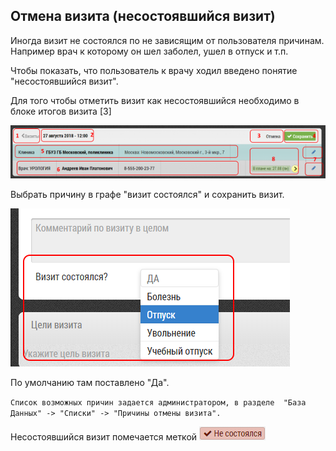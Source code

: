 ## Отмена визита (несостоявшийся визит)

Иногда визит не состоялся по не зависящим от пользователя причинам.
Например врач к которому он шел заболел, ушел в отпуск и т.п.

Чтобы показать, что пользователь к врачу ходил введено понятие "несостоявшийся визит".

Для того чтобы отметить визит как несостоявшийся необходимо в блоке итогов визита [3]

![](../images/rep-visits-common.png)


Выбрать причину в графе "визит состоялся" и сохранить визит.

![](../images/rep-visits-cancel.png)

По умолчанию там поставлено "Да".

`Список возможных причин задается администратором, в разделе 
"База Данных" -> "Списки" -> "Причины отмены визита".`

Несостоявшийся визит помечается меткой ![](../images/icon-visit-cancel.png)
